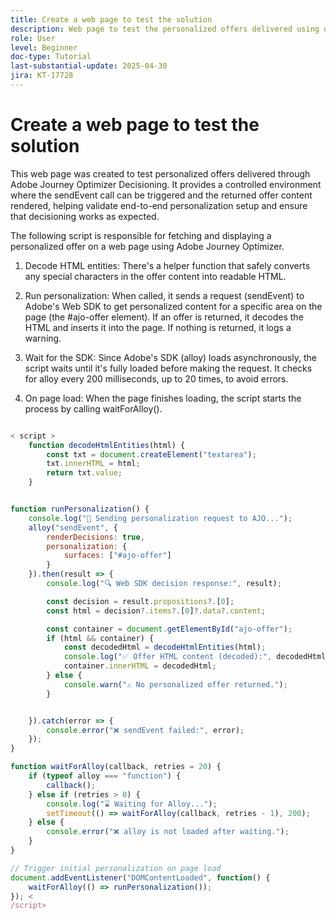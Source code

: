 ```yaml
---
title: Create a web page to test the solution
description: Web page to test the personalized offers delivered using decisioning.
role: User
level: Beginner
doc-type: Tutorial
last-substantial-update: 2025-04-30
jira: KT-17728
---
```


# Create a web page to test the solution

This web page was created to test personalized offers delivered through Adobe Journey Optimizer Decisioning. It provides a controlled environment where the sendEvent call can be triggered and the returned offer content rendered, helping validate end-to-end personalization setup and ensure that decisioning works as expected.

The following script is responsible for fetching and displaying a personalized offer on a web page using Adobe Journey Optimizer.

1.  Decode HTML entities: There's a helper function that safely converts any special characters in the offer content into readable HTML.

2.  Run personalization:
When called, it sends a request (sendEvent) to Adobe's Web SDK to get personalized content for a specific area on the page (the #ajo-offer element).
If an offer is returned, it decodes the HTML and inserts it into the page.
If nothing is returned, it logs a warning.

3.  Wait for the SDK:
Since Adobe's SDK (alloy) loads asynchronously, the script waits until it's fully loaded before making the request. 
It checks for alloy every 200 milliseconds, up to 20 times, to avoid errors.

4.  On page load: When the page finishes loading, the script starts the process by calling waitForAlloy().



```javascript

< script >
    function decodeHtmlEntities(html) {
        const txt = document.createElement("textarea");
        txt.innerHTML = html;
        return txt.value;
    }


function runPersonalization() {
    console.log("🚀 Sending personalization request to AJO...");
    alloy("sendEvent", {
        renderDecisions: true,
        personalization: {
            surfaces: ["#ajo-offer"]
        }
    }).then(result => {
        console.log("🔍 Web SDK decision response:", result);

        const decision = result.propositions?.[0];
        const html = decision?.items?.[0]?.data?.content;

        const container = document.getElementById("ajo-offer");
        if (html && container) {
            const decodedHtml = decodeHtmlEntities(html);
            console.log("✅ Offer HTML content (decoded):", decodedHtml);
            container.innerHTML = decodedHtml;
        } else {
            console.warn("⚠️ No personalized offer returned.");
        }


    }).catch(error => {
        console.error("❌ sendEvent failed:", error);
    });
}

function waitForAlloy(callback, retries = 20) {
    if (typeof alloy === "function") {
        callback();
    } else if (retries > 0) {
        console.log("⌛ Waiting for Alloy...");
        setTimeout(() => waitForAlloy(callback, retries - 1), 200);
    } else {
        console.error("❌ alloy is not loaded after waiting.");
    }
}

// Trigger initial personalization on page load
document.addEventListener("DOMContentLoaded", function() {
    waitForAlloy(() => runPersonalization());
}); <
/script>
```